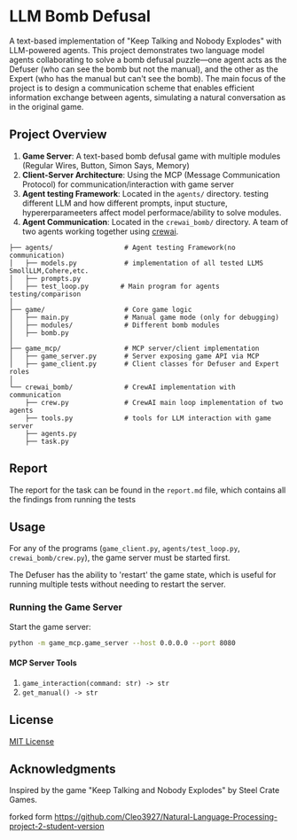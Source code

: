 # LLM Bomb Defusal

A text-based implementation of "Keep Talking and Nobody Explodes" with LLM-powered agents. This project demonstrates two language model agents collaborating to solve a bomb defusal puzzle—one agent acts as the Defuser (who can see the bomb but not the manual), and the other as the Expert (who has the manual but can't see the bomb). The main focus of the project is to design a communication scheme that enables efficient information exchange between agents, simulating a natural conversation as in the original game.


## Project Overview

1. **Game Server**: A text-based bomb defusal game with multiple modules (Regular Wires, Button, Simon Says, Memory)
2. **Client-Server Architecture**: Using the MCP (Message Communication Protocol) for communication/interaction with game server
3. **Agent testing Framework**: Located in the `agents/` directory. testing different LLM and how different prompts, input stucture, hypererparameeters affect model performace/ability to solve modules.
3. **Agent Communication**: Located in the `crewai_bomb/` directory. A team of two agents working together using [crewai](https://docs.crewai.com/introduction).

```
├── agents/                  # Agent testing Framework(no communication)
│   ├── models.py            # implementation of all tested LLMS SmollLLM,Cohere,etc.
│   ├── prompts.py           
│   ├── test_loop.py        # Main program for agents testing/comparison
│
├── game/                    # Core game logic
│   ├── main.py              # Manual game mode (only for debugging)
│   ├── modules/             # Different bomb modules
│   ├── bomb.py              
│
├── game_mcp/                # MCP server/client implementation
│   ├── game_server.py       # Server exposing game API via MCP
│   ├── game_client.py       # Client classes for Defuser and Expert roles
│
└── crewai_bomb/             # CrewAI implementation with communication
    ├── crew.py              # CrewAI main loop implementation of two agents
    ├── tools.py             # tools for LLM interaction with game server
    ├── agents.py           
    ├── task.py             
```

## Report
The report for the task can be found in the `report.md` file, which contains all the findings from running the tests

## Usage

For any of the programs (`game_client.py`, `agents/test_loop.py`, `crewai_bomb/crew.py`), the game server must be started first.

The Defuser has the ability to 'restart' the game state, which is useful for running multiple tests without needing to restart the server.

### Running the Game Server

Start the game server:

```bash
python -m game_mcp.game_server --host 0.0.0.0 --port 8080
```

#### MCP Server Tools

1. `game_interaction(command: str) -> str`
2. `get_manual() -> str`


## License

[MIT License](LICENSE)

## Acknowledgments

Inspired by the game "Keep Talking and Nobody Explodes" by Steel Crate Games.

forked form https://github.com/Cleo3927/Natural-Language-Processing-project-2-student-version
